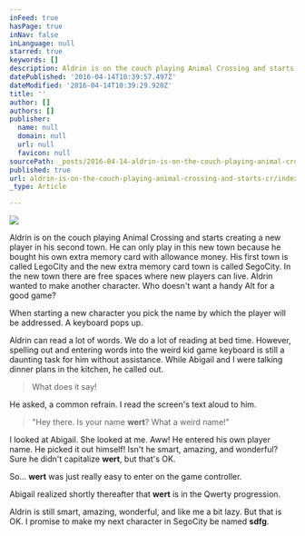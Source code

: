 ```yaml
---
inFeed: true
hasPage: true
inNav: false
inLanguage: null
starred: true
keywords: []
description: Aldrin is on the couch playing Animal Crossing and starts creating a new player in his second town. He can only play in this new town because he bought his own extra memory card with allowance money. His first town is called LegoCity and the new extra memory card town is called SegoCity. In the new town there are free spaces where new players can live. Aldrin wanted to make another character. Who doesn’t want a handy Alt for a good game?
datePublished: '2016-04-14T10:39:57.497Z'
dateModified: '2016-04-14T10:39:29.920Z'
title: ''
author: []
authors: []
publisher:
  name: null
  domain: null
  url: null
  favicon: null
sourcePath: _posts/2016-04-14-aldrin-is-on-the-couch-playing-animal-crossing-and-starts-cr.md
published: true
url: aldrin-is-on-the-couch-playing-animal-crossing-and-starts-cr/index.html
_type: Article

---
```

![](https://the-grid-user-content.s3-us-west-2.amazonaws.com/65905296-2f1a-4a4c-a825-5b7ecf7b918c.jpg)

Aldrin is on the couch playing Animal Crossing and starts creating a new player in his second town. He can only play in this new town because he bought his own extra memory card with allowance money. His first town is called LegoCity and the new extra memory card town is called SegoCity. In the new town there are free spaces where new players can live. Aldrin wanted to make another character. Who doesn't want a handy Alt for a good game?

When starting a new character you pick the name by which the player will be addressed. A keyboard pops up.

Aldrin can read a lot of words. We do a lot of reading at bed time. However, spelling out and entering words into the weird kid game keyboard is still a daunting task for him without assistance. While Abigail and I were talking dinner plans in the kitchen, he called out.

> What does it say!

He asked, a common refrain. I read the screen's text aloud to him.

> "Hey there. Is your name **wert**? What a weird name!"

I looked at Abigail. She looked at me. Aww! He entered his own player name. He picked it out himself! Isn't he smart, amazing, and wonderful? Sure he didn't capitalize **wert**, but that's OK.

So... **wert** was just really easy to enter on the game controller.

Abigail realized shortly thereafter that **wert** is in the Qwerty progression.

Aldrin is still smart, amazing, wonderful, and like me a bit lazy. But that is OK. I promise to make my next character in SegoCity be named **sdfg**.